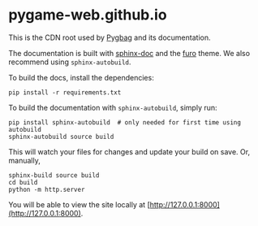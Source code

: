 # pygame-web.github.io

This is the CDN root used by [Pygbag](https://pypi.org/project/pygbag/) and its
documentation.

The documentation is built with [sphinx-doc](https://www.sphinx-doc.org) and the
[furo](https://pradyunsg.me/furo/) theme. We also recommend using
`sphinx-autobuild`.

To build the docs, install the dependencies:

```
pip install -r requirements.txt
```

To build the documentation with `sphinx-autobuild`, simply run:

```
pip install sphinx-autobuild  # only needed for first time using autobuild
sphinx-autobuild source build
```

This will watch your files for changes and update your build on save. Or,
manually,

```
sphinx-build source build
cd build
python -m http.server
```

You will be able to view the site locally at
[http://127.0.0.1:8000](http://127.0.0.1:8000).
